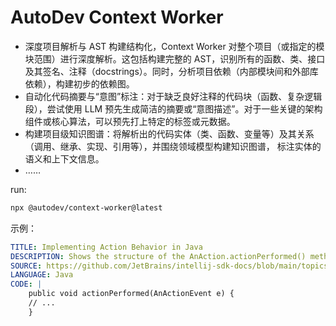 # AutoDev Context Worker

- 深度项目解析与 AST 构建结构化，Context Worker 对整个项目（或指定的模块范围）进行深度解析。这包括构建完整的 AST，识别所有的函数、类、接口及其签名、注释（docstrings）。同时，分析项目依赖（内部模块间和外部库依赖），构建初步的依赖图。
- 自动化代码摘要与“意图”标注：对于缺乏良好注释的代码块（函数、复杂逻辑段），尝试使用 LLM 预先生成简洁的摘要或“意图描述”。对于一些关键的架构组件或核心算法，可以预先打上特定的标签或元数据。
- 构建项目级知识图谱：将解析出的代码实体（类、函数、变量等）及其关系（调用、继承、实现、引用等），并围绕领域模型构建知识图谱， 标注实体的语义和上下文信息。
- ……

run:

```bash
npx @autodev/context-worker@latest
```

示例：

```yaml
TITLE: Implementing Action Behavior in Java
DESCRIPTION: Shows the structure of the AnAction.actionPerformed() method where the main logic of an action is implemented. It demonstrates how to access project, editor, and file information from the action event.
SOURCE: https://github.com/JetBrains/intellij-sdk-docs/blob/main/topics/basics/action_system.md#2025-04-06_snippet_1
LANGUAGE: Java
CODE: |
    public void actionPerformed(AnActionEvent e) {
    // ...
    }
```

